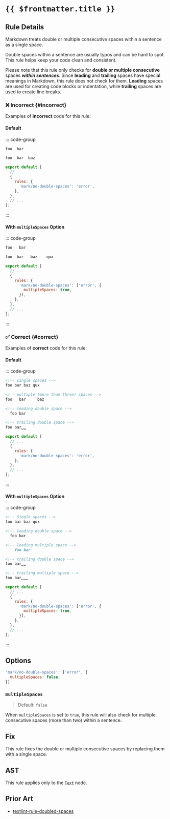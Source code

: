 # `{{ $frontmatter.title }}`

<!-- markdownlint-disable-next-line no-inline-html -->
<div v-html="$frontmatter.rule"></div>

## Rule Details

Markdown treats double or multiple consecutive spaces within a sentence as a single space.

Double spaces within a sentence are usually typos and can be hard to spot. This rule helps keep your code clean and consistent.

Please note that this rule only checks for **double or multiple consecutive** spaces ***within sentences***. Since **leading** and **trailing** spaces have special meanings in Markdown, this rule does not check for them. **Leading** spaces are used for creating code blocks or indentation, while **trailing** spaces are used to create line breaks.

### :x: Incorrect {#incorrect}

Examples of **incorrect** code for this rule:

#### Default

::: code-group

```md [incorrect.md]
foo  bar

foo  bar  baz
```

```js [eslint.config.mjs]
export default [
  // ...
  {
    rules: {
      'mark/no-double-spaces': 'error',
    },
  },
  // ...
];
```

:::

#### With `multipleSpaces` Option

::: code-group

```md [incorrect.md]
foo   bar

foo  bar   baz    qux
```

```js [eslint.config.mjs]
export default [
  // ...
  {
    rules: {
      'mark/no-double-spaces': ['error', {
        multipleSpaces: true,
      }],
    },
  },
  // ...
];
```

:::

### :white_check_mark: Correct {#correct}

Examples of **correct** code for this rule:

#### Default

::: code-group

```md [correct.md]
<!-- single spaces -->
foo bar baz qux

<!-- multiple (more than three) spaces -->
foo   bar     baz

<!-- leading double space -->
  foo bar

<!-- trailing double space -->
foo bar␣␣
```

```js [eslint.config.mjs]
export default [
  // ...
  {
    rules: {
      'mark/no-double-spaces': 'error',
    },
  },
  // ...
];
```

:::

#### With `multipleSpaces` Option

::: code-group

```md [correct.md]
<!-- Single spaces -->
foo bar baz qux

<!-- leading double space -->
  foo bar

<!-- leading multiple space -->
    foo bar

<!-- trailing double space -->
foo bar␣␣

<!-- trailing multiple space -->
foo bar␣␣␣
```

```js [eslint.config.mjs]
export default [
  // ...
  {
    rules: {
      'mark/no-double-spaces': ['error', {
        multipleSpaces: true,
      }],
    },
  },
  // ...
];
```

:::

## Options

```js
'mark/no-double-spaces': ['error', {
  multipleSpaces: false,
}]
```

### `multipleSpaces`

> Default: `false`

When `multipleSpaces` is set to `true`, this rule will also check for multiple consecutive spaces (more than two) within a sentence.

## Fix

This rule fixes the double or multiple consecutive spaces by replacing them with a single space.

## AST

This rule applies only to the [`Text`](https://github.com/syntax-tree/mdast?tab=readme-ov-file#text) node.

## Prior Art

- [textlint-rule-doubled-spaces](https://github.com/iwamatsu0430/textlint-rule-doubled-spaces)

